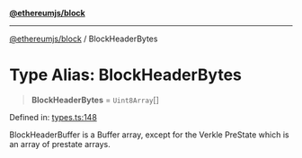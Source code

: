 [**@ethereumjs/block**](../README.md)

***

[@ethereumjs/block](../README.md) / BlockHeaderBytes

# Type Alias: BlockHeaderBytes

> **BlockHeaderBytes** = `Uint8Array`[]

Defined in: [types.ts:148](https://github.com/ethereumjs/ethereumjs-monorepo/blob/master/packages/block/src/types.ts#L148)

BlockHeaderBuffer is a Buffer array, except for the Verkle PreState which is an array of prestate arrays.
